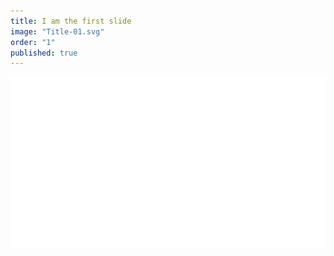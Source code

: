 ```yaml
---
title: I am the first slide
image: "Title-01.svg"
order: "1"
published: true
---
```


![Title-01.svg](/_hero/Title-01.svg)
